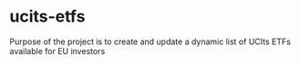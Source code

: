 # ucits-etfs
Purpose of the project is to create and update a dynamic list of UCIts ETFs available for EU investors
